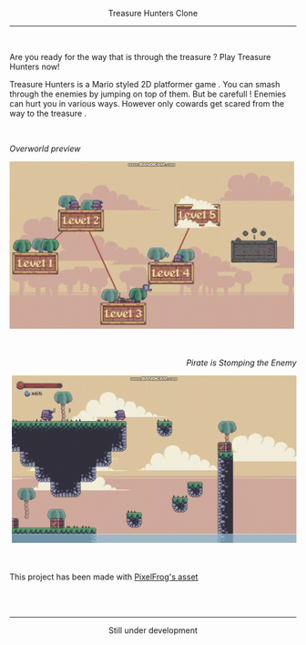 
<p align = "center"> Treasure Hunters Clone </p> 
<hr> 
<br>  

<p align="left"> Are you ready for the way that is  through the treasure ?  Play Treasure Hunters now!  </p>    
<p> Treasure Hunters is a Mario styled 2D platformer game . You can smash through the enemies by jumping on  top of them. But be carefull ! Enemies can hurt you in various ways. However only cowards get scared  from the way to the treasure .</p>

<div align = "left"  > 
<div padding="20px"> 
    <br> 
    <p> <i>Overworld preview</i> </p> 
        <img src="gameplay/overworld-preview.gif" width="500px"> 
        
</div>
    
</div> 

<br> 

<div align = "right"  > 
<div padding="20px"> 
        <br> 
        <p> <i>Pirate is Stomping the Enemy</i> </p> 
        <img src="gameplay/pirate-stomp.gif" width="500px"> 
    
</div>
    
</div>


<br> 
<br>
<p align="left">This project has been made with <a href ="https://pixelfrog-assets.itch.io/treasure-hunters">PixelFrog's asset</a> </p>
<br> 
<br> 

<hr>
<p align="center"> Still under development</p> 
